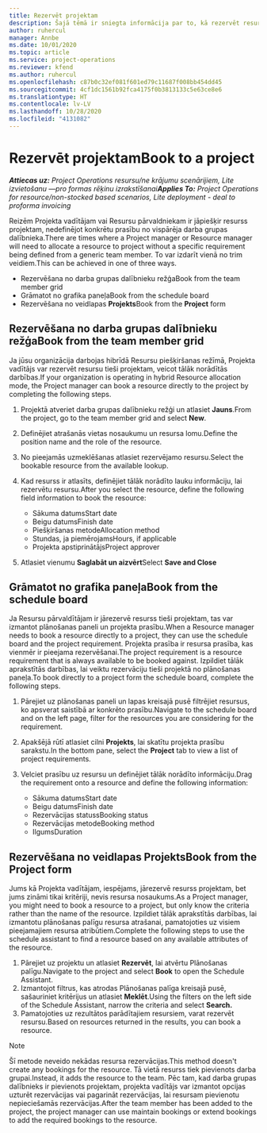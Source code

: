 ```yaml
---
title: Rezervēt projektam
description: Šajā tēmā ir sniegta informācija par to, kā rezervēt resursu projektā.
author: ruhercul
manager: Annbe
ms.date: 10/01/2020
ms.topic: article
ms.service: project-operations
ms.reviewer: kfend
ms.author: ruhercul
ms.openlocfilehash: c87b0c32ef081f601ed79c11687f008bb454dd45
ms.sourcegitcommit: 4cf1dc1561b92fca4175f0b3813133c5e63ce8e6
ms.translationtype: HT
ms.contentlocale: lv-LV
ms.lasthandoff: 10/28/2020
ms.locfileid: "4131082"
---
```

# <a name="book-to-a-project"></a><span data-ttu-id="5a3d1-103">Rezervēt projektam</span><span class="sxs-lookup"><span data-stu-id="5a3d1-103">Book to a project</span></span>

<span data-ttu-id="5a3d1-104">_**Attiecas uz:** Project Operations resursu/ne krājumu scenārijiem, Lite izvietošanu —pro formas rēķinu izrakstīšanai_</span><span class="sxs-lookup"><span data-stu-id="5a3d1-104">_**Applies To:** Project Operations for resource/non-stocked based scenarios, Lite deployment - deal to proforma invoicing_</span></span>

<span data-ttu-id="5a3d1-105">Reizēm Projekta vadītājam vai Resursu pārvaldniekam ir jāpiešķir resurss projektam, nedefinējot konkrētu prasību no vispārēja darba grupas dalībnieka.</span><span class="sxs-lookup"><span data-stu-id="5a3d1-105">There are times where a Project manager or Resource manager will need to allocate a resource to project without a specific requirement being defined from a generic team member.</span></span> <span data-ttu-id="5a3d1-106">To var izdarīt vienā no trim veidiem.</span><span class="sxs-lookup"><span data-stu-id="5a3d1-106">This can be achieved in one of three ways.</span></span>

- <span data-ttu-id="5a3d1-107">Rezervēšana no darba grupas dalībnieku režģa</span><span class="sxs-lookup"><span data-stu-id="5a3d1-107">Book from the team member grid</span></span>
- <span data-ttu-id="5a3d1-108">Grāmatot no grafika paneļa</span><span class="sxs-lookup"><span data-stu-id="5a3d1-108">Book from the schedule board</span></span>
- <span data-ttu-id="5a3d1-109">Rezervēšana no veidlapas **Projekts**</span><span class="sxs-lookup"><span data-stu-id="5a3d1-109">Book from the **Project** form</span></span>

## <a name="book-from-the-team-member-grid"></a><span data-ttu-id="5a3d1-110">Rezervēšana no darba grupas dalībnieku režģa</span><span class="sxs-lookup"><span data-stu-id="5a3d1-110">Book from the team member grid</span></span>

<span data-ttu-id="5a3d1-111">Ja jūsu organizācija darbojas hibrīdā Resursu piešķiršanas režīmā, Projekta vadītājs var rezervēt resursu tieši projektam, veicot tālāk norādītās darbības.</span><span class="sxs-lookup"><span data-stu-id="5a3d1-111">If your organization is operating in hybrid Resource allocation mode, the Project manager can book a resource directly to the project by completing the following steps.</span></span>

1. <span data-ttu-id="5a3d1-112">Projektā atveriet darba grupas dalībnieku režģi un atlasiet **Jauns**.</span><span class="sxs-lookup"><span data-stu-id="5a3d1-112">From the project, go to the team member grid and select **New**.</span></span>
2. <span data-ttu-id="5a3d1-113">Definējiet atrašanās vietas nosaukumu un resursa lomu.</span><span class="sxs-lookup"><span data-stu-id="5a3d1-113">Define the position name and the role of the resource.</span></span>
3. <span data-ttu-id="5a3d1-114">No pieejamās uzmeklēšanas atlasiet rezervējamo resursu.</span><span class="sxs-lookup"><span data-stu-id="5a3d1-114">Select the bookable resource from the available lookup.</span></span>
4. <span data-ttu-id="5a3d1-115">Kad resurss ir atlasīts, definējiet tālāk norādīto lauku informāciju, lai rezervētu resursu.</span><span class="sxs-lookup"><span data-stu-id="5a3d1-115">After you select the resource, define the following field information to book the resource:</span></span>

    - <span data-ttu-id="5a3d1-116">Sākuma datums</span><span class="sxs-lookup"><span data-stu-id="5a3d1-116">Start date</span></span>
    - <span data-ttu-id="5a3d1-117">Beigu datums</span><span class="sxs-lookup"><span data-stu-id="5a3d1-117">Finish date</span></span>
    - <span data-ttu-id="5a3d1-118">Piešķiršanas metode</span><span class="sxs-lookup"><span data-stu-id="5a3d1-118">Allocation method</span></span>
    - <span data-ttu-id="5a3d1-119">Stundas, ja piemērojams</span><span class="sxs-lookup"><span data-stu-id="5a3d1-119">Hours, if applicable</span></span>
    - <span data-ttu-id="5a3d1-120">Projekta apstiprinātājs</span><span class="sxs-lookup"><span data-stu-id="5a3d1-120">Project approver</span></span>

6. <span data-ttu-id="5a3d1-121">Atlasiet vienumu **Saglabāt un aizvērt**</span><span class="sxs-lookup"><span data-stu-id="5a3d1-121">Select **Save and Close**</span></span>

## <a name="book-from-the-schedule-board"></a><span data-ttu-id="5a3d1-122">Grāmatot no grafika paneļa</span><span class="sxs-lookup"><span data-stu-id="5a3d1-122">Book from the schedule board</span></span>

<span data-ttu-id="5a3d1-123">Ja Resursu pārvaldītājam ir jārezervē resurss tieši projektam, tas var izmantot plānošanas paneli un projekta prasību.</span><span class="sxs-lookup"><span data-stu-id="5a3d1-123">When a Resource manager needs to book a resource directly to a project, they can use the schedule board and the project requirement.</span></span> <span data-ttu-id="5a3d1-124">Projekta prasība ir resursa prasība, kas vienmēr ir pieejama rezervēšanai.</span><span class="sxs-lookup"><span data-stu-id="5a3d1-124">The project requirement is a resource requirement that is always available to be booked against.</span></span> <span data-ttu-id="5a3d1-125">Izpildiet tālāk aprakstītās darbības, lai veiktu rezervāciju tieši projektā no plānošanas paneļa.</span><span class="sxs-lookup"><span data-stu-id="5a3d1-125">To book directly to a project form the schedule board, complete the following steps.</span></span>

1. <span data-ttu-id="5a3d1-126">Pārejiet uz plānošanas paneli un lapas kreisajā pusē filtrējiet resursus, ko apsverat saistībā ar konkrēto prasību.</span><span class="sxs-lookup"><span data-stu-id="5a3d1-126">Navigate to the schedule board and on the left page, filter for the resources you are considering for the requirement.</span></span>
2. <span data-ttu-id="5a3d1-127">Apakšējā rūtī atlasiet cilni **Projekts**, lai skatītu projekta prasību sarakstu.</span><span class="sxs-lookup"><span data-stu-id="5a3d1-127">In the bottom pane, select the **Project** tab to view a list of project requirements.</span></span>
3. <span data-ttu-id="5a3d1-128">Velciet prasību uz resursu un definējiet tālāk norādīto informāciju.</span><span class="sxs-lookup"><span data-stu-id="5a3d1-128">Drag the requirement onto a resource and define the following information:</span></span>

    - <span data-ttu-id="5a3d1-129">Sākuma datums</span><span class="sxs-lookup"><span data-stu-id="5a3d1-129">Start date</span></span>
    - <span data-ttu-id="5a3d1-130">Beigu datums</span><span class="sxs-lookup"><span data-stu-id="5a3d1-130">Finish date</span></span>
    - <span data-ttu-id="5a3d1-131">Rezervācijas statuss</span><span class="sxs-lookup"><span data-stu-id="5a3d1-131">Booking status</span></span>
    - <span data-ttu-id="5a3d1-132">Rezervācijas metode</span><span class="sxs-lookup"><span data-stu-id="5a3d1-132">Booking method</span></span>
    - <span data-ttu-id="5a3d1-133">Ilgums</span><span class="sxs-lookup"><span data-stu-id="5a3d1-133">Duration</span></span>

## <a name="book-from-the-project-form"></a><span data-ttu-id="5a3d1-134">Rezervēšana no veidlapas Projekts</span><span class="sxs-lookup"><span data-stu-id="5a3d1-134">Book from the Project form</span></span>

<span data-ttu-id="5a3d1-135">Jums kā Projekta vadītājam, iespējams, jārezervē resurss projektam, bet jums zināmi tikai kritēriji, nevis resursa nosaukums.</span><span class="sxs-lookup"><span data-stu-id="5a3d1-135">As a Project manager, you might need to book a resource to a project, but only know the criteria rather than the name of the resource.</span></span> <span data-ttu-id="5a3d1-136">Izpildiet tālāk aprakstītās darbības, lai izmantotu plānošanas palīgu resursa atrašanai, pamatojoties uz visiem pieejamajiem resursa atribūtiem.</span><span class="sxs-lookup"><span data-stu-id="5a3d1-136">Complete the following steps to use the schedule assistant to find a resource based on any available attributes of the resource.</span></span> 

1. <span data-ttu-id="5a3d1-137">Pārejiet uz projektu un atlasiet **Rezervēt**, lai atvērtu Plānošanas palīgu.</span><span class="sxs-lookup"><span data-stu-id="5a3d1-137">Navigate to the project and select **Book** to open the Schedule Assistant.</span></span>
2. <span data-ttu-id="5a3d1-138">Izmantojot filtrus, kas atrodas Plānošanas palīga kreisajā pusē, sašauriniet kritērijus un atlasiet **Meklēt**.</span><span class="sxs-lookup"><span data-stu-id="5a3d1-138">Using the filters on the left side of the Schedule Assistant, narrow the criteria and select **Search.**</span></span>
3. <span data-ttu-id="5a3d1-139">Pamatojoties uz rezultātos parādītajiem resursiem, varat rezervēt resursu.</span><span class="sxs-lookup"><span data-stu-id="5a3d1-139">Based on resources returned in the results, you can book a resource.</span></span>

> [!NOTE]
> <span data-ttu-id="5a3d1-140">Šī metode neveido nekādas resursa rezervācijas.</span><span class="sxs-lookup"><span data-stu-id="5a3d1-140">This method doesn't create any bookings for the resource.</span></span> <span data-ttu-id="5a3d1-141">Tā vietā resurss tiek pievienots darba grupai.</span><span class="sxs-lookup"><span data-stu-id="5a3d1-141">Instead, it adds the resource to the team.</span></span> <span data-ttu-id="5a3d1-142">Pēc tam, kad darba grupas dalībnieks ir pievienots projektam, projekta vadītājs var izmantot opcijas uzturēt rezervācijas vai pagarināt rezervācijas, lai resursam pievienotu nepieciešamās rezervācijas.</span><span class="sxs-lookup"><span data-stu-id="5a3d1-142">After the team member has been added to the project, the project manager can use maintain bookings or extend bookings to add the required bookings to the resource.</span></span>
